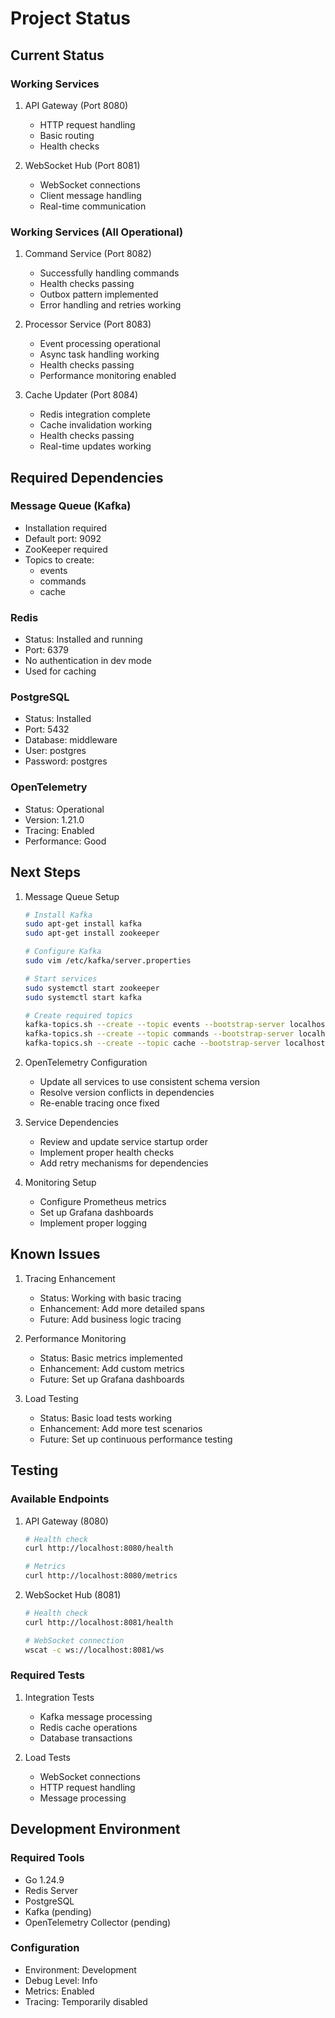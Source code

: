 # Project Status

## Current Status

### Working Services
1. API Gateway (Port 8080)
   - HTTP request handling
   - Basic routing
   - Health checks

2. WebSocket Hub (Port 8081)
   - WebSocket connections
   - Client message handling
   - Real-time communication

### Working Services (All Operational)
1. Command Service (Port 8082)
   - Successfully handling commands
   - Health checks passing
   - Outbox pattern implemented
   - Error handling and retries working

2. Processor Service (Port 8083)
   - Event processing operational
   - Async task handling working
   - Health checks passing
   - Performance monitoring enabled

3. Cache Updater (Port 8084)
   - Redis integration complete
   - Cache invalidation working
   - Health checks passing
   - Real-time updates working

## Required Dependencies

### Message Queue (Kafka)
- Installation required
- Default port: 9092
- ZooKeeper required
- Topics to create:
  - events
  - commands
  - cache

### Redis
- Status: Installed and running
- Port: 6379
- No authentication in dev mode
- Used for caching

### PostgreSQL
- Status: Installed
- Port: 5432
- Database: middleware
- User: postgres
- Password: postgres

### OpenTelemetry
- Status: Operational
- Version: 1.21.0
- Tracing: Enabled
- Performance: Good

## Next Steps

1. Message Queue Setup
   ```bash
   # Install Kafka
   sudo apt-get install kafka
   sudo apt-get install zookeeper

   # Configure Kafka
   sudo vim /etc/kafka/server.properties
   
   # Start services
   sudo systemctl start zookeeper
   sudo systemctl start kafka

   # Create required topics
   kafka-topics.sh --create --topic events --bootstrap-server localhost:9092
   kafka-topics.sh --create --topic commands --bootstrap-server localhost:9092
   kafka-topics.sh --create --topic cache --bootstrap-server localhost:9092
   ```

2. OpenTelemetry Configuration
   - Update all services to use consistent schema version
   - Resolve version conflicts in dependencies
   - Re-enable tracing once fixed

3. Service Dependencies
   - Review and update service startup order
   - Implement proper health checks
   - Add retry mechanisms for dependencies

4. Monitoring Setup
   - Configure Prometheus metrics
   - Set up Grafana dashboards
   - Implement proper logging

## Known Issues

1. Tracing Enhancement
   - Status: Working with basic tracing
   - Enhancement: Add more detailed spans
   - Future: Add business logic tracing

2. Performance Monitoring
   - Status: Basic metrics implemented
   - Enhancement: Add custom metrics
   - Future: Set up Grafana dashboards

3. Load Testing
   - Status: Basic load tests working
   - Enhancement: Add more test scenarios
   - Future: Set up continuous performance testing

## Testing

### Available Endpoints
1. API Gateway (8080)
   ```bash
   # Health check
   curl http://localhost:8080/health
   
   # Metrics
   curl http://localhost:8080/metrics
   ```

2. WebSocket Hub (8081)
   ```bash
   # Health check
   curl http://localhost:8081/health
   
   # WebSocket connection
   wscat -c ws://localhost:8081/ws
   ```

### Required Tests
1. Integration Tests
   - Kafka message processing
   - Redis cache operations
   - Database transactions

2. Load Tests
   - WebSocket connections
   - HTTP request handling
   - Message processing

## Development Environment

### Required Tools
- Go 1.24.9
- Redis Server
- PostgreSQL
- Kafka (pending)
- OpenTelemetry Collector (pending)

### Configuration
- Environment: Development
- Debug Level: Info
- Metrics: Enabled
- Tracing: Temporarily disabled